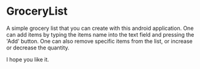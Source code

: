 # GroceryList
A simple grocery list that you can create with this android application. 
One can add items by typing the items name into the text field and pressing the 'Add' button.
One can also remove specific items from the list, or increase or decrease the quantity. 

I hope you like it.
